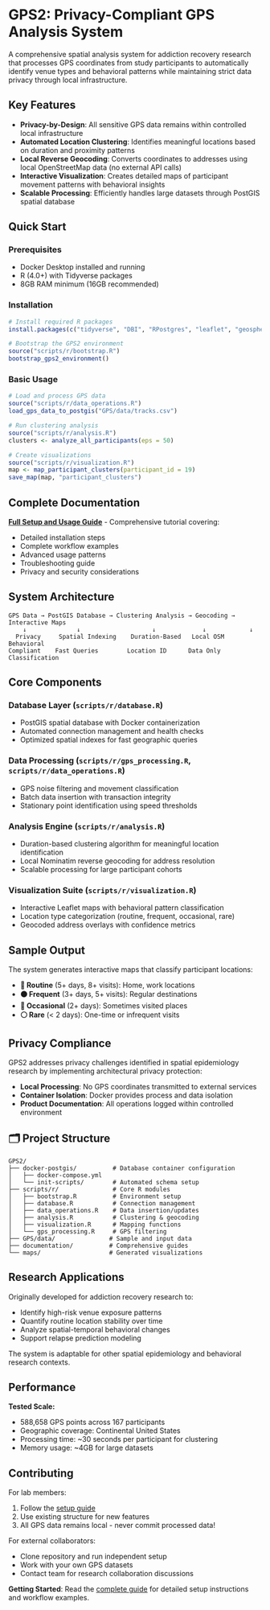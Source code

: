 # GPS2: Privacy-Compliant GPS Analysis System

A comprehensive spatial analysis system for addiction recovery research that processes GPS coordinates from study participants to automatically identify venue types and behavioral patterns while maintaining strict data privacy through local infrastructure.

## Key Features

- **Privacy-by-Design**: All sensitive GPS data remains within controlled local infrastructure
- **Automated Location Clustering**: Identifies meaningful locations based on duration and proximity patterns
- **Local Reverse Geocoding**: Converts coordinates to addresses using local OpenStreetMap data (no external API calls)
- **Interactive Visualization**: Creates detailed maps of participant movement patterns with behavioral insights
- **Scalable Processing**: Efficiently handles large datasets through PostGIS spatial database

## Quick Start

### Prerequisites
- Docker Desktop installed and running
- R (4.0+) with Tidyverse packages
- 8GB RAM minimum (16GB recommended)

### Installation

```r
# Install required R packages
install.packages(c("tidyverse", "DBI", "RPostgres", "leaflet", "geosphere", "lubridate"))

# Bootstrap the GPS2 environment
source("scripts/r/bootstrap.R")
bootstrap_gps2_environment()
```

### Basic Usage

```r
# Load and process GPS data
source("scripts/r/data_operations.R")
load_gps_data_to_postgis("GPS/data/tracks.csv")

# Run clustering analysis
source("scripts/r/analysis.R")
clusters <- analyze_all_participants(eps = 50)

# Create visualizations
source("scripts/r/visualization.R")
map <- map_participant_clusters(participant_id = 19)
save_map(map, "participant_clusters")
```

## Complete Documentation

**[Full Setup and Usage Guide](documentation/gps2_guide.qmd)** - Comprehensive tutorial covering:
- Detailed installation steps
- Complete workflow examples
- Advanced usage patterns
- Troubleshooting guide
- Privacy and security considerations

## System Architecture

```
GPS Data → PostGIS Database → Clustering Analysis → Geocoding → Interactive Maps
    ↓              ↓                    ↓             ↓            ↓
  Privacy     Spatial Indexing    Duration-Based   Local OSM   Behavioral
Compliant    Fast Queries        Location ID      Data Only   Classification
```

## Core Components

### Database Layer (`scripts/r/database.R`)
- PostGIS spatial database with Docker containerization
- Automated connection management and health checks
- Optimized spatial indexes for fast geographic queries

### Data Processing (`scripts/r/gps_processing.R`, `scripts/r/data_operations.R`)
- GPS noise filtering and movement classification
- Batch data insertion with transaction integrity
- Stationary point identification using speed thresholds

### Analysis Engine (`scripts/r/analysis.R`)
- Duration-based clustering algorithm for meaningful location identification
- Local Nominatim reverse geocoding for address resolution
- Scalable processing for large participant cohorts

### Visualization Suite (`scripts/r/visualization.R`)
- Interactive Leaflet maps with behavioral pattern classification
- Location type categorization (routine, frequent, occasional, rare)
- Geocoded address overlays with confidence metrics

## Sample Output

The system generates interactive maps that classify participant locations:
- **🔴 Routine** (5+ days, 8+ visits): Home, work locations
- **🟠 Frequent** (3+ days, 5+ visits): Regular destinations  
- **🔵 Occasional** (2+ days): Sometimes visited places
- **⚪ Rare** (< 2 days): One-time or infrequent visits

## Privacy Compliance

GPS2 addresses privacy challenges identified in spatial epidemiology research by implementing architectural privacy protection:

- **Local Processing**: No GPS coordinates transmitted to external services
- **Container Isolation**: Docker provides process and data isolation
- **Product Documentation**: All operations logged within controlled environment

## 🗂️ Project Structure

```
GPS2/
├── docker-postgis/          # Database container configuration
│   ├── docker-compose.yml   
│   └── init-scripts/        # Automated schema setup
├── scripts/r/               # Core R modules
│   ├── bootstrap.R          # Environment setup
│   ├── database.R           # Connection management
│   ├── data_operations.R    # Data insertion/updates
│   ├── analysis.R           # Clustering & geocoding
│   ├── visualization.R      # Mapping functions
│   └── gps_processing.R     # GPS filtering
├── GPS/data/               # Sample and input data
├── documentation/          # Comprehensive guides
└── maps/                   # Generated visualizations
```

## Research Applications

Originally developed for addiction recovery research to:
- Identify high-risk venue exposure patterns
- Quantify routine location stability over time  
- Analyze spatial-temporal behavioral changes
- Support relapse prediction modeling

The system is adaptable for other spatial epidemiology and behavioral research contexts.

## Performance

**Tested Scale:**
- 588,658 GPS points across 167 participants
- Geographic coverage: Continental United States
- Processing time: ~30 seconds per participant for clustering
- Memory usage: ~4GB for large datasets

## Contributing

For lab members:
1. Follow the [setup guide](documentation/gps2_guide.qmd)
2. Use existing structure for new features
3. All GPS data remains local - never commit processed data!

For external collaborators:
- Clone repository and run independent setup
- Work with your own GPS datasets
- Contact team for research collaboration discussions

**Getting Started**: Read the [complete guide](documentation/gps2_guide.qmd) for detailed setup instructions and workflow examples.
